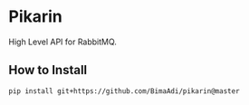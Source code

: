 # Pikarin
High Level API for RabbitMQ.

## How to Install
```
pip install git+https://github.com/BimaAdi/pikarin@master
```
